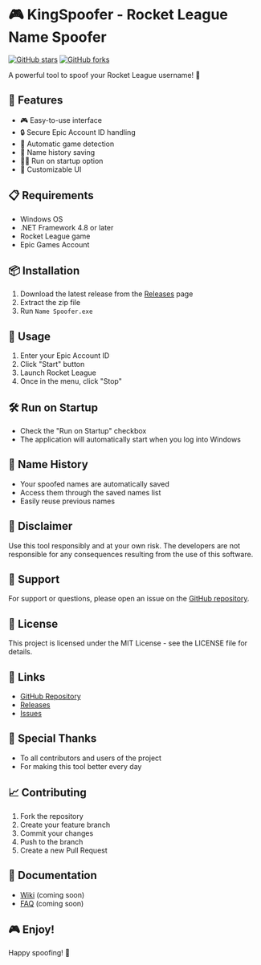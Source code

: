 # 🎮 KingSpoofer - Rocket League Name Spoofer

[![GitHub stars](https://img.shields.io/github/stars/KingMod2008/RL-NameSpoofer.svg?style=social)](https://github.com/KingMod2008/RL-NameSpoofer/stargazers)
[![GitHub forks](https://img.shields.io/github/forks/KingMod2008/RL-NameSpoofer.svg?style=social)](https://github.com/KingMod2008/RL-NameSpoofer/network/members)

A powerful tool to spoof your Rocket League username! 🚀

## 🚀 Features
- 🎮 Easy-to-use interface
- 🔒 Secure Epic Account ID handling
- 🔄 Automatic game detection
- 📝 Name history saving
- 🏃‍♂️ Run on startup option
- 🎨 Customizable UI

## 📋 Requirements
- Windows OS
- .NET Framework 4.8 or later
- Rocket League game
- Epic Games Account

## 📦 Installation
1. Download the latest release from the [Releases](https://github.com/KingMod2008/RL-NameSpoofer/releases) page
2. Extract the zip file
3. Run `Name Spoofer.exe`

## 🔧 Usage
1. Enter your Epic Account ID
2. Click "Start" button
3. Launch Rocket League
4. Once in the menu, click "Stop"

## 🛠️ Run on Startup
- Check the "Run on Startup" checkbox
- The application will automatically start when you log into Windows

## 📝 Name History
- Your spoofed names are automatically saved
- Access them through the saved names list
- Easily reuse previous names

## 🚫 Disclaimer
Use this tool responsibly and at your own risk. The developers are not responsible for any consequences resulting from the use of this software.

## 🤝 Support
For support or questions, please open an issue on the [GitHub repository](https://github.com/KingMod2008/RL-NameSpoofer/issues).

## 📄 License
This project is licensed under the MIT License - see the LICENSE file for details.

## 🔗 Links
- [GitHub Repository](https://github.com/KingMod2008/RL-NameSpoofer)
- [Releases](https://github.com/KingMod2008/RL-NameSpoofer/releases)
- [Issues](https://github.com/KingMod2008/RL-NameSpoofer/issues)

## 🎉 Special Thanks
- To all contributors and users of the project
- For making this tool better every day

## 📈 Contributing
1. Fork the repository
2. Create your feature branch
3. Commit your changes
4. Push to the branch
5. Create a new Pull Request

## 📖 Documentation
- [Wiki](https://github.com/KingMod2008/RL-NameSpoofer/wiki) (coming soon)
- [FAQ](https://github.com/KingMod2008/RL-NameSpoofer/wiki/FAQ) (coming soon)

## 🎮 Enjoy!
Happy spoofing! 🎉

